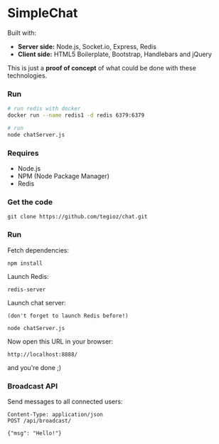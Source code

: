 # SimpleChat

Built with:

  - <strong>Server side:</strong> Node.js, Socket.io, Express, Redis
  - <strong>Client side:</strong> HTML5 Boilerplate, Bootstrap, Handlebars and jQuery

This is just a <strong>proof of concept</strong> of what could be done with these technologies.

### Run
```bash
# run redis with docker
docker run --name redis1 -d redis 6379:6379

# run
node chatServer.js
```

### Requires

  - Node.js
  - NPM (Node Package Manager)
  - Redis

### Get the code

    git clone https://github.com/tegioz/chat.git

### Run

Fetch dependencies:

    npm install

Launch Redis:
    
    redis-server

Launch chat server:
    
    (don't forget to launch Redis before!)

    node chatServer.js

Now open this URL in your browser:

    http://localhost:8888/

and you're done ;)

### Broadcast API

Send messages to all connected users:

    Content-Type: application/json
    POST /api/broadcast/

    {"msg": "Hello!"}
